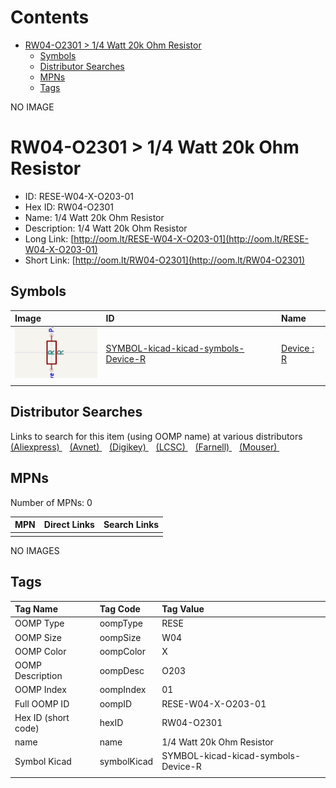 



Contents
========

* [RW04-O2301 > 1/4 Watt 20k Ohm Resistor](#rw04-o2301--14-watt-20k-ohm-resistor)
	* [Symbols](#symbols)
	* [Distributor Searches](#distributor-searches)
	* [MPNs](#mpns)
	* [Tags](#tags)
  
NO IMAGE  
# RW04-O2301 > 1/4 Watt 20k Ohm Resistor

- ID: RESE-W04-X-O203-01
- Hex ID: RW04-O2301
- Name: 1/4 Watt 20k Ohm Resistor
- Description: 1/4 Watt 20k Ohm Resistor
- Long Link: [http://oom.lt/RESE-W04-X-O203-01](http://oom.lt/RESE-W04-X-O203-01)
- Short Link: [http://oom.lt/RW04-O2301](http://oom.lt/RW04-O2301)

## Symbols
  

|Image|ID|Name|
| :--- | :--- | :--- |
|[![](https://raw.githubusercontent.com/oomlout/oomlout_OOMP_eda_V2/main/SYMBOL/kicad/kicad-symbols/Device/R/image_140.png)](https://github.com/oomlout/oomlout_OOMP_eda_V2/tree/main/SYMBOL/kicad/kicad-symbols/Device/R/)|[SYMBOL-kicad-kicad-symbols-Device-R](https://github.com/oomlout/oomlout_OOMP_eda_V2/tree/main/SYMBOL/kicad/kicad-symbols/Device/R/)|[Device : R](https://github.com/oomlout/oomlout_OOMP_eda_V2/tree/main/SYMBOL/kicad/kicad-symbols/Device/R/)|
||||

## Distributor Searches
  
Links to search for this item (using OOMP name) at various distributors  
[(Aliexpress) ](https://www.aliexpress.com/wholesale?SearchText=11171/4+Watt+20k+Ohm+Resistor)&nbsp;&nbsp;&nbsp;[(Avnet) ](https://www.avnet.com/shop/us/search/1/4+Watt+20k+Ohm+Resistor)&nbsp;&nbsp;&nbsp;[(Digikey) ](https://www.digikey.co.uk/en/products/result?s=1/4+Watt+20k+Ohm+Resistor)&nbsp;&nbsp;&nbsp;[(LCSC) ](https://www.lcsc.com/search?q=1/4+Watt+20k+Ohm+Resistor)&nbsp;&nbsp;&nbsp;[(Farnell) ](https://uk.farnell.com/search?st=1/4+Watt+20k+Ohm+Resistor)&nbsp;&nbsp;&nbsp;[(Mouser) ](https://www.mouser.com/c/?q=1/4+Watt+20k+Ohm+Resistor)&nbsp;&nbsp;&nbsp;
## MPNs
  
Number of MPNs: 0  

|MPN|Direct Links|Search Links|
| :--- | :--- | :--- |
||||
  
NO IMAGES  
## Tags
  

|Tag Name|Tag Code|Tag Value|
| :--- | :--- | :--- |
|OOMP Type|oompType|RESE|
|OOMP Size|oompSize|W04|
|OOMP Color|oompColor|X|
|OOMP Description|oompDesc|O203|
|OOMP Index|oompIndex|01|
|Full OOMP ID|oompID|RESE-W04-X-O203-01|
|Hex ID (short code)|hexID|RW04-O2301|
|name|name|1/4 Watt 20k Ohm Resistor|
|Symbol Kicad|symbolKicad|SYMBOL-kicad-kicad-symbols-Device-R|
||||
